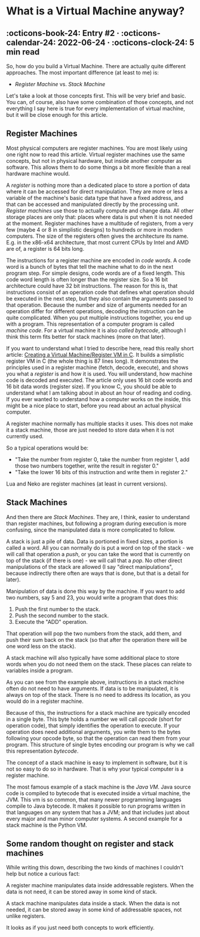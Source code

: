 # What is a Virtual Machine anyway?

:octicons-book-24: Entry \#2 ·
:octicons-calendar-24: 2022-06-24 ·
:octicons-clock-24: 5 min read
---

So, how do you build a Virtual Machine. There are actually quite different 
approaches. The most important difference (at least to me) is:

* *Register Machine* vs. *Stack Machine*

Let's take a look at those concepts first. This will be very brief and basic.
You can, of course, also have some combination of those concepts, and not 
everything I say here is true for every implementation of virtual machine, but 
it will be close enough for this article.


## Register Machines
Most physical computers are register machines. You are most likely using one 
right now to read this article. Virtual register machines use the same 
concepts, but not in physical hardware, but inside another computer as 
software. This allows them to do some things a bit more flexible than a 
real hardware machine would.

A *register* is nothing more than a dedicated place to store a portion of data 
where it can be accessed for direct manipulation. They are more or less a 
variable of the machine's basic data type that have a fixed address, and that 
can be accessed and manipulated directly by the processing unit.
*Register machines* use those to actually compute and change data. All other 
storage places are only that: places where data is put when it is not needed 
at the moment. Register machines have a multitude of registers, from a very few
(maybe 4 or 8 in simplistic designs) to hundreds or more in modern computers.
The size of the registers often gives the architecture its name. E.g. in the 
x86-x64 architecture, that most current CPUs by Intel and AMD are of, a 
register is 64 bits long.

The instructions for a register machine are encoded in *code words*.
A code word is a bunch of bytes that tell the machine what to do in the next 
program step. For simple designs, code words are of a fixed length. This 
code word length is often longer than the register size. So a 16 bit architecture 
could have 32 bit instructions. The reason for this is, that instructions 
consist of an operation code that defines what operation should be executed in 
the next step, but they also contain the arguments passed to that operation.
Because the number and size of arguments needed for an operation differ for 
different operations, decoding the instruction can be quite complicated.
When you put multiple instructions together, you end up with a program. 
This representation of a computer program is called *machine code*. For a 
virtual machine it is also *called bytecode*, although I think this term 
fits better for stack machines (more on that later).

If you want to understand what I tried to describe here, read this really short 
article: [Creating a Virtual Machine/Register VM in C][register-book]. It builds a 
simplistic register VM in C (the whole thing is 87 lines long). It demonstrates 
the principles used in a register machine (fetch, decode, execute), and shows you 
what a *register* is and how it is used. You will understand, how machine code 
is decoded and executed. The article only uses 16 bit code 
words and 16 bit data words (register size). If you know C, you should be able to understand 
what I am talking about in about an hour of reading and coding. If you ever wanted 
to understand how a computer works on the inside, this might be a nice place to 
start, before you read about an actual physical computer. 

A register machine normally has multiple stacks it uses. This does not make it 
a stack machine, those are just needed to store data when it is not currently used.

So a typical operations would be: 
 * "Take the number from register 0, take the 
   number from register 1, add those two numbers together, write the result in 
   register 0."
 * "Take the lower 16 bits of this instruction and write them in register 2."

Lua and Neko are register machines (at least in current versions).

[register-book]: https://en.wikibooks.org/wiki/Creating%5fa%5fVirtual%5fMachine/Register%5fVM%5fin%5fC


## Stack Machines
And then there are *Stack Machines*. They are, I think, easier to understand than
register machines, but following a program during execution is more confusing, since 
the manipulated data is more complicated to follow.

A stack is just a pile of data. Data is portioned in fixed sizes, a portion is called 
a word. All you can normally do is put a word on top of the stack - we will call that 
operation a *push*, or you can take the word that is currently on top of the stack 
(if there is one) - we will call that a *pop*. No other direct manipulations of 
the stack are allowed (I say "direct manipulations", because indirectly there often are 
ways that is done, but that is a detail for later). 

Manipulation of data is done this way by the machine. If you want to add two numbers, 
say 5 and 23, you would write a program that does this: 

  1. Push the first number to the stack.
  2. Push the second number to the stack.
  3. Execute the "ADD" operation.

That operation will pop the two numbers from the stack, add them, and push their 
sum back on the stack (so that after the operation there will be one word less 
on the stack).

A stack machine will also typically have some additional place to store words when you 
do not need them on the stack. These places can relate to variables inside a program.

As you can see from the example above, instructions in a stack machine often do not need 
to have arguments. If data is to be manipulated, it is always on top of the stack. There 
is no need to address its location, as you would do in a register machine. 

Because of this, the instructions for a stack machine are typically encoded in a 
single byte. This byte holds a number we will call *opcode* (short for operation code), 
that simply identifies the operation to execute. If your operation does need additional 
arguments, you write them to the bytes following your opcode byte, so that the operation 
can read them from your program. This structure of single bytes encoding our program is 
why we call this representation *bytecode*.

The concept of a stack machine is easy to implement in software, but it is not so 
easy to do so in hardware. That is why your typical computer is a register machine.

The most famous example of a stack machine is the *Java VM*. Java source code is 
compiled to bytecode that is executed inside a virtual machine, the JVM. This vm is 
so common, that many newer programming languages compile to Java bytecode. It makes 
it possible to run programs written in that languages on any system that has a JVM; 
and that includes just about every major and man minor computer systems. A second 
example for a stack machine is the Python VM.


## Some random thought on register and stack machines
While writing this down, describing the two kinds of machines I couldn't help but 
notice a curious fact:

A register machine manipulates data inside addressable registers. When 
the data is not need, it can be stored away in some kind of stack.

A stack machine manipulates data inside a stack. When the data is not needed, 
it can be stored away in some kind of addressable spaces, not unlike registers.

It looks as if you just need both concepts to work efficiently.
